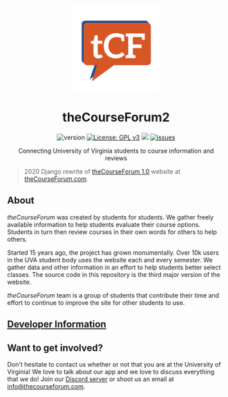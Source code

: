 <p align="center">
    <img src="./tcf_website/static/base/img/new_logo.svg" alt="logo" width="200"/>
</p>

<h1 align="center">theCourseForum2</h1>

<p align="center">
    <img alt="version" src="https://img.shields.io/badge/version-1.0.0-blue.svg" />
    <a href="https://www.gnu.org/licenses/gpl-3.0" target="_blank"><img alt="License: GPL v3" src="https://img.shields.io/badge/License-GPLv3-blue.svg" /></a>
    <a href="https://github.com/thecourseforum/theCourseForum2/actions?query=workflow%3A%22Continuous+Integration%22+branch%3Amaster"><img src="https://github.com/thecourseforum/theCourseForum2/workflows/Continuous%20Integration/badge.svg?branch=master" /></a>
    <a href="https://github.com/thecourseforum/theCourseForum2/issues"><img alt="issues" src="https://img.shields.io/github/issues/thecourseforum/theCourseForum2.svg?maxAge=2592000)" /></a>
</p>

<p align="center">
Connecting University of Virginia students to course information and reviews
</p>

> 2020 Django rewrite of [theCourseForum 1.0](https://github.com/thecourseforum/theCourseForum) website at [theCourseForum.com](https://thecourseforum.com/).

## About

_theCourseForum_ was created by students for students. We gather freely available information to help students evaluate their course options. Students in turn then review courses in their own words for others to help others.

Started 15 years ago, the project has grown monumentally. Over 10k users in the UVA student body uses the website each and every semester. We gather data and other information in an effort to help students better select classes. The source code in this repository is the third major version of the website.

_theCourseForum_ team is a group of students that contribute their time and effort to continue to improve the site for other students to use.

## [Developer Information](doc/dev.md)

## Want to get involved?

Don't hesitate to contact us whether or not that you are at the University of Virginia! We love to talk about our app and we love to discuss everything that we do! Join our [Discord server](https://discord.com/invite/tAjzH7eyvW) or shoot us an email at [info@thecourseforum.com](mailto:info@thecourseforum.com).
